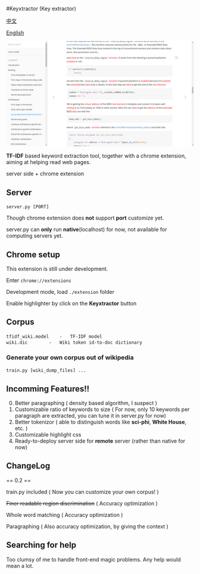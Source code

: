 #Keyxtractor (Key extractor)

[中文](README_zh.md)

[English](README.md)

![](Sample.png)

**TF-IDF** based keyword extraction tool, together with a chrome extension, aiming at helping read web pages.

server side + chrome extension

## Server

	server.py [PORT]

Though chrome extension does **not** support **port** customize yet.

server.py can **only** run **native**(localhost) for now, not available for computing servers yet.

## Chrome setup

This extension is still under development.

Enter `chrome://extensions`

Development mode, load `./extension` folder

Enable highlighter by click on the **Keyxtractor** button

## Corpus

	tfidf_wiki.model	-	TF-IDF model
	wiki.dic		-	Wiki token id-to-doc dictionary

### Generate your own corpus out of **wikipedia**
	
	train.py [wiki_dump_files] ...

## Incomming Features!!

0. Better paragraphing ( density based algorithm, I suspect )
1. Customizable ratio of keywords to size ( For now, only 10 keywords per paragraph are extracted, you can tune it in server.py for now)
2. Better tokenizor ( able to distinguish words like **sci-phi**, **White House**, etc. )
3. Customizable highlight css
4. Ready-to-deploy server side for **remote** server (rather than native for now)

## ChangeLog

== 0.2 ==

train.py included ( Now you can customize your own corpus! )

~~Finer readable region discrimination~~ ( Accuracy optimization )

Whole word matching ( Accuracy optimization )

Paragraphing ( Also accuracy optimization, by giving the context )

## Searching for help

Too clumsy of me to handle front-end magic problems. Any help would mean a lot.
